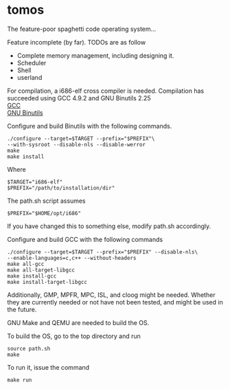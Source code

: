# tomos
The feature-poor spaghetti code operating system...

Feature incomplete (by far). TODOs are as follow
* Complete memory management, including designing it.
* Scheduler
* Shell
* userland

For compilation, a i686-elf cross compiler is needed. Compilation has succeeded using GCC 4.9.2 and GNU Binutils 2.25  
[GCC](https://gcc.gnu.org "GCC")  
[GNU Binutils](http://www.gnu.org/software/binutils/ "GNU Binutils")  

Configure and build Binutils with the following commands. 

```
./configure --target=$TARGET --prefix="$PREFIX"\
--with-sysroot --disable-nls --disable-werror
make
make install
```

Where 

```
$TARGET="i686-elf"
$PREFIX="/path/to/installation/dir"
```

The path.sh script assumes

```
$PREFIX="$HOME/opt/i686"
```

If you have changed this to something else, modify path.sh accordingly.

Configure and build GCC with the following commands

```
./configure --target=$TARGET --prefix="$PREFIX" --disable-nls\
--enable-languages=c,c++ --without-headers
make all-gcc
make all-target-libgcc
make install-gcc
make install-target-libgcc
```

Additionally, GMP, MPFR, MPC, ISL, and cloog might be needed. Whether they are currently needed or not have not been tested, and might be used in the future. 

GNU Make and QEMU are needed to build the OS.

To build the OS, go to the top directory and run

```
source path.sh
make
```

To run it, issue the command

```
make run
```

